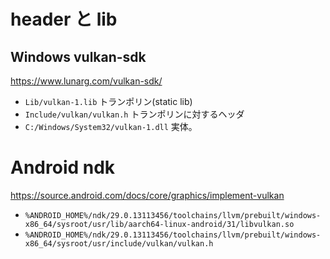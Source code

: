 # header と lib

## Windows vulkan-sdk

https://www.lunarg.com/vulkan-sdk/

- `Lib/vulkan-1.lib` トランポリン(static lib)
- `Include/vulkan/vulkan.h` トランポリンに対するヘッダ
- `C:/Windows/System32/vulkan-1.dll` 実体。

# Android ndk

https://source.android.com/docs/core/graphics/implement-vulkan

- `%ANDROID_HOME%/ndk/29.0.13113456/toolchains/llvm/prebuilt/windows-x86_64/sysroot/usr/lib/aarch64-linux-android/31/libvulkan.so`
- `%ANDROID_HOME%/ndk/29.0.13113456/toolchains/llvm/prebuilt/windows-x86_64/sysroot/usr/include/vulkan/vulkan.h`

